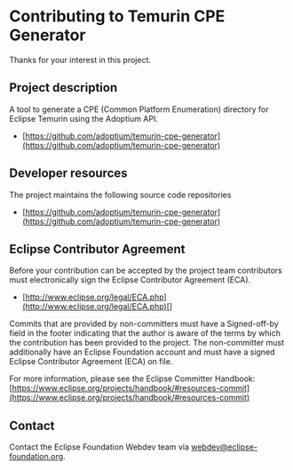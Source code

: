 # Contributing to Temurin CPE Generator

Thanks for your interest in this project.

## Project description

A tool to generate a CPE (Common Platform Enumeration) directory for Eclipse Temurin using the Adoptium API.

* [https://github.com/adoptium/temurin-cpe-generator](https://github.com/adoptium/temurin-cpe-generator)

## Developer resources

The project maintains the following source code repositories

* [https://github.com/adoptium/temurin-cpe-generator](https://github.com/adoptium/temurin-cpe-generator)

## Eclipse Contributor Agreement

Before your contribution can be accepted by the project team contributors must
electronically sign the Eclipse Contributor Agreement (ECA).

* [http://www.eclipse.org/legal/ECA.php](http://www.eclipse.org/legal/ECA.php)[]

Commits that are provided by non-committers must have a Signed-off-by field in
the footer indicating that the author is aware of the terms by which the
contribution has been provided to the project. The non-committer must
additionally have an Eclipse Foundation account and must have a signed Eclipse
Contributor Agreement (ECA) on file.

For more information, please see the Eclipse Committer Handbook:
[https://www.eclipse.org/projects/handbook/#resources-commit](https://www.eclipse.org/projects/handbook/#resources-commit)

## Contact

Contact the Eclipse Foundation Webdev team via webdev@eclipse-foundation.org.